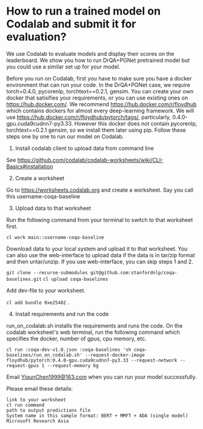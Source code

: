 # How to run a trained model on Codalab and submit it for evaluation?

We use Codalab to evaluate models and display their scores on the leaderboard. We show you how to run DrQA+PGNet pretrained model but you could use a similar set up for your model.

Before you run on Codalab, first you have to make sure you have a docker environment that can run your code. In the DrQA+PGNet case, we require torch=0.4.0, pycorenlp, torchtext==0.2.1, gensim. You can create your own docker that satisifies your requirements, or you can use existing ones on https://hub.docker.com/. We recommend https://hub.docker.com/r/floydhub which contains dockers for almost every deep-learning framework. We will use https://hub.docker.com/r/floydhub/pytorch/tags/, particularly, 0.4.0-gpu.cuda9cudnn7-py3.33. However this docker does not contain pycorenlp, torchtext==0.2.1 gensim, so we install them later using pip. Follow these steps one by one to run our model on Codalab.
1. Install codalab client to upload data from command line

See https://github.com/codalab/codalab-worksheets/wiki/CLI-Basics#installation

2. Create a worksheet

Go to https://worksheets.codalab.org and create a worksheet. Say you call this username-coqa-baseline

3. Upload data to that worksheet

Run the following command from your terminal to switch to that worksheet first.

  `cl work main::username-coqa-baseline`

Download data to your local system and upload it to that worksheet. You can also use the web-interface to upload data if the data is in tar/zip format and then untar/unzip. If you use web-interface, you can skip steps 1 and 2.

  `git clone --recurse-submodules git@github.com:stanfordnlp/coqa-baselines.git`
  `cl upload coqa-baselines`

Add dev-file to your worksheet.

  `cl add bundle 0xe25482` .

4. Install requirements and run the code

run_on_codalab.sh installs the requirements and runs the code. On the codalab worksheet's web terminal, run the following command which specifies the docker, number of gpus, cpu memory, etc.

  `cl run :coqa-dev-v1.0.json :coqa-baselines 'sh coqa-baselines/run_on_codalab.sh' --request-docker-image floydhub/pytorch:0.4.0-gpu.cuda9cudnn7-py3.33 --request-network --request-gpus 1 --request-memory 6g`

Email YiqunChen1999@163.com when you can run your model successfully.

Please email these details:

    link to your worksheet
    cl run command
    path to output predictions file
    System name in this sample format: BERT + MMFT + ADA (single model) Microsoft Research Asia

